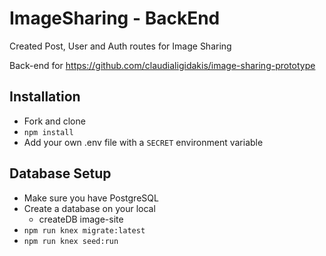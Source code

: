 # ImageSharing - BackEnd
Created Post, User and Auth routes for Image Sharing

Back-end for https://github.com/claudialigidakis/image-sharing-prototype

## Installation
- Fork and clone
- `npm install`
- Add your own .env file with a `SECRET` environment variable

## Database Setup
- Make sure you have PostgreSQL
- Create a database on your local
  - createDB image-site
- `npm run knex migrate:latest`
- `npm run knex seed:run`
